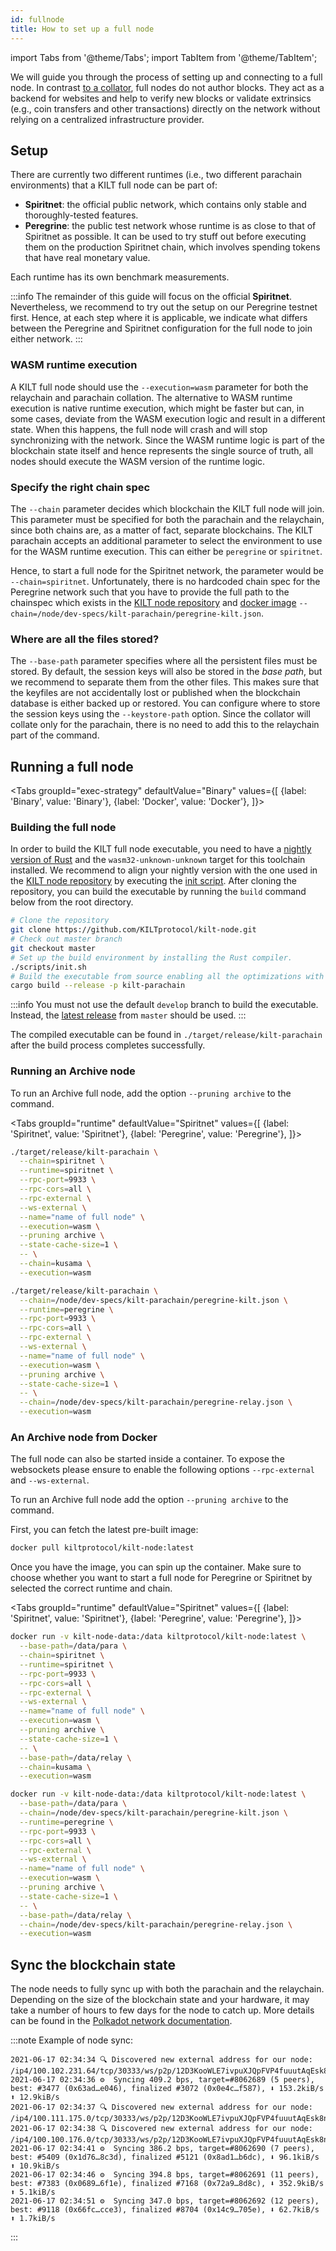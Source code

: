 ```yaml
---
id: fullnode
title: How to set up a full node
---
```


import Tabs from '@theme/Tabs';
import TabItem from '@theme/TabItem';

We will guide you through the process of setting up and connecting to a full node.
In contrast [to a collator](../../participate/01_Staking/01_Become%20a%20Collator/04_setup_node.md), full nodes do not author blocks.
They act as a backend for websites and help to verify new blocks or validate extrinsics (e.g., coin transfers and other transactions) directly on the network without relying on a centralized infrastructure provider.

## Setup

There are currently two different runtimes (i.e., two different parachain environments) that a KILT full node can be part of:

- **Spiritnet**: the official public network, which contains only stable and thoroughly-tested features.
- **Peregrine**: the public test network whose runtime is as close to that of Spiritnet as possible. It can be used to try stuff out before executing them on the production Spiritnet chain, which involves spending tokens that have real monetary value.

Each runtime has its own benchmark measurements.

:::info
The remainder of this guide will focus on the official **Spiritnet**.
Nevertheless, we recommend to try out the setup on our Peregrine testnet first.
Hence, at each step where it is applicable, we indicate what differs between the Peregrine and Spiritnet configuration for the full node to join either network.
:::

### WASM runtime execution

A KILT full node should use the `--execution=wasm` parameter for both the relaychain and parachain collation.
The alternative to WASM runtime execution is native runtime execution, which might be faster but can, in some cases, deviate from the WASM execution logic and result in a different state.
When this happens, the full node will crash and will stop synchronizing with the network.
Since the WASM runtime logic is part of the blockchain state itself and hence represents the single source of truth, all nodes should execute the WASM version of the runtime logic.

### Specify the right chain spec

The `--chain` parameter decides which blockchain the KILT full node will join.
This parameter must be specified for both the parachain and the relaychain, since both chains are, as a matter of fact, separate blockchains.
The KILT parachain accepts an additional parameter to select the environment to use for the WASM runtime execution.
This can either be `peregrine` or `spiritnet`.

Hence, to start a full node for the Spiritnet network, the parameter would be `--chain=spiritnet`.
Unfortunately, there is no hardcoded chain spec for the Peregrine network such that you have to provide the full path to the chainspec which exists in the [KILT node repository](https://github.com/KILTprotocol/kilt-node/blob/develop/dev-specs/kilt-parachain/peregrine-kilt.json) and [docker image](https://hub.docker.com/r/kiltprotocol/kilt-node/tags) `--chain=/node/dev-specs/kilt-parachain/peregrine-kilt.json`.

### Where are all the files stored?

The `--base-path` parameter specifies where all the persistent files must be stored.
By default, the session keys will also be stored in the *base path*, but we recommend to separate them from the other files.
This makes sure that the keyfiles are not accidentally lost or published when the blockchain database is either backed up or restored.
You can configure where to store the session keys using the `--keystore-path` option.
Since the collator will collate only for the parachain, there is no need to add this to the relaychain part of the command.

## Running a full node

<Tabs
groupId="exec-strategy"
defaultValue="Binary"
values={[
{label: 'Binary', value: 'Binary'},
{label: 'Docker', value: 'Docker'},
]}>

<TabItem value="Binary">

### Building the full node

In order to build the KILT full node executable, you need to have a [nightly version of Rust](https://www.rust-lang.org/tools/install) and the `wasm32-unknown-unknown` target for this toolchain installed.
We recommend to align your nightly version with the one used in the [KILT node repository](https://github.com/KILTprotocol/kilt-node) by executing the [init script](https://github.com/KILTprotocol/kilt-node/blob/develop/scripts/init.sh).
After cloning the repository, you can build the executable by running the `build` command below from the root directory.

```bash
# Clone the repository
git clone https://github.com/KILTprotocol/kilt-node.git
# Check out master branch
git checkout master
# Set up the build environment by installing the Rust compiler.
./scripts/init.sh
# Build the executable from source enabling all the optimizations with --release.
cargo build --release -p kilt-parachain
```

:::info
You must not use the default `develop` branch to build the executable.
Instead, the [latest release](https://github.com/KILTprotocol/kilt-node/releases) from `master` should be used.
:::

The compiled executable can be found in `./target/release/kilt-parachain` after the build process completes successfully.

### Running an Archive node

To run an Archive full node, add the option `--pruning archive` to the command.

<Tabs
groupId="runtime"
defaultValue="Spiritnet"
values={[
{label: 'Spiritnet', value: 'Spiritnet'},
{label: 'Peregrine', value: 'Peregrine'},
]}>

<TabItem value="Spiritnet">

```bash
./target/release/kilt-parachain \
  --chain=spiritnet \
  --runtime=spiritnet \
  --rpc-port=9933 \
  --rpc-cors=all \
  --rpc-external \
  --ws-external \
  --name="name of full node" \
  --execution=wasm \
  --pruning archive \
  --state-cache-size=1 \
  -- \
  --chain=kusama \
  --execution=wasm
```
</TabItem>
<TabItem value="Peregrine">

```bash
./target/release/kilt-parachain \
  --chain=/node/dev-specs/kilt-parachain/peregrine-kilt.json \
  --runtime=peregrine \
  --rpc-port=9933 \
  --rpc-cors=all \
  --rpc-external \
  --ws-external \
  --name="name of full node" \
  --execution=wasm \
  --pruning archive \
  --state-cache-size=1 \
  -- \
  --chain=/node/dev-specs/kilt-parachain/peregrine-relay.json \
  --execution=wasm
```
</TabItem>
</Tabs>

</TabItem>
<TabItem value="Docker">

### An Archive node from Docker

The full node can also be started inside a container.
To expose the websockets please ensure to enable the following options `--rpc-external` and `--ws-external`.

To run an Archive full node add the option `--pruning archive` to the command.

First, you can fetch the latest pre-built image:

```bash
docker pull kiltprotocol/kilt-node:latest
```

Once you have the image, you can spin up the container.
Make sure to choose whether you want to start a full node for Peregrine or Spiritnet by selected the correct runtime and chain.

<Tabs
groupId="runtime"
defaultValue="Spiritnet"
values={[
{label: 'Spiritnet', value: 'Spiritnet'},
{label: 'Peregrine', value: 'Peregrine'},
]}>

<TabItem value="Spiritnet">

```bash
docker run -v kilt-node-data:/data kiltprotocol/kilt-node:latest \
  --base-path=/data/para \
  --chain=spiritnet \
  --runtime=spiritnet \
  --rpc-port=9933 \
  --rpc-cors=all \
  --rpc-external \
  --ws-external \
  --name="name of full node" \
  --execution=wasm \
  --pruning archive \
  --state-cache-size=1 \
  -- \
  --base-path=/data/relay \
  --chain=kusama \
  --execution=wasm
```
</TabItem>
<TabItem value="Peregrine">

```bash
docker run -v kilt-node-data:/data kiltprotocol/kilt-node:latest \
  --base-path=/data/para \
  --chain=/node/dev-specs/kilt-parachain/peregrine-kilt.json \
  --runtime=peregrine \
  --rpc-port=9933 \
  --rpc-cors=all \
  --rpc-external \
  --ws-external \
  --name="name of full node" \
  --execution=wasm \
  --pruning archive \
  --state-cache-size=1 \
  -- \
  --base-path=/data/relay \
  --chain=/node/dev-specs/kilt-parachain/peregrine-relay.json \
  --execution=wasm
```
</TabItem>
</Tabs>

</TabItem>
</Tabs>

## Sync the blockchain state

The node needs to fully sync up with both the parachain and the relaychain.
Depending on the size of the blockchain state and your hardware, it may take a number of hours to few days for the node to catch up.
More details can be found in the [Polkadot network documentation](https://wiki.polkadot.network/docs/maintain-guides-how-to-validate-kusama#synchronize-chain-data).

:::note Example of node sync:
```Example of node sync
2021-06-17 02:34:34 🔍 Discovered new external address for our node: /ip4/100.102.231.64/tcp/30333/ws/p2p/12D3KooWLE7ivpuXJQpFVP4fuuutAqEsk8nrNEpuR3tddqnXgLPB
2021-06-17 02:34:36 ⚙️  Syncing 409.2 bps, target=#8062689 (5 peers), best: #3477 (0x63ad…e046), finalized #3072 (0x0e4c…f587), ⬇ 153.2kiB/s ⬆ 12.9kiB/s
2021-06-17 02:34:37 🔍 Discovered new external address for our node: /ip4/100.111.175.0/tcp/30333/ws/p2p/12D3KooWLE7ivpuXJQpFVP4fuuutAqEsk8nrNEpuR3tddqnXgLPB
2021-06-17 02:34:38 🔍 Discovered new external address for our node: /ip4/100.100.176.0/tcp/30333/ws/p2p/12D3KooWLE7ivpuXJQpFVP4fuuutAqEsk8nrNEpuR3tddqnXgLPB
2021-06-17 02:34:41 ⚙️  Syncing 386.2 bps, target=#8062690 (7 peers), best: #5409 (0x1d76…8c3d), finalized #5121 (0x8ad1…b6dc), ⬇ 96.1kiB/s ⬆ 10.9kiB/s
2021-06-17 02:34:46 ⚙️  Syncing 394.8 bps, target=#8062691 (11 peers), best: #7383 (0x0689…6f1e), finalized #7168 (0x72a9…8d8c), ⬇ 352.9kiB/s ⬆ 5.1kiB/s
2021-06-17 02:34:51 ⚙️  Syncing 347.0 bps, target=#8062692 (12 peers), best: #9118 (0x66fc…cce3), finalized #8704 (0x14c9…705e), ⬇ 62.7kiB/s ⬆ 1.7kiB/s
```
:::
